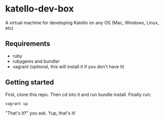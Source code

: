 katello-dev-box
===============

A virtual machine for developing Katello on any OS (Mac, Windows, Linux, etc)

## Requirements

* ruby
* rubygems and bundler
* vagrant (optional, this will install it if you don't have it)

## Getting started

First, clone this repo. Then cd into it and run bundle install. Finally run:

```
vagrant up
```

"That's it‽" you ask. Yup, that's it!